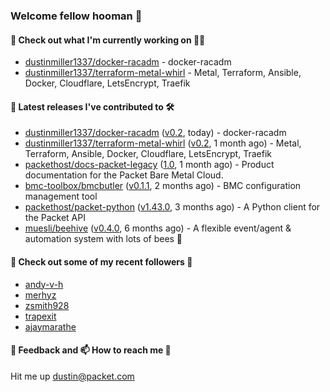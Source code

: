 ### Welcome fellow hooman 👋

#### 🌱 Check out what I'm currently working on 👤🤖

- [dustinmiller1337/docker-racadm](https://github.com/dustinmiller1337/docker-racadm) - docker-racadm
- [dustinmiller1337/terraform-metal-whirl](https://github.com/dustinmiller1337/terraform-metal-whirl) - Metal, Terraform, Ansible, Docker, Cloudflare, LetsEncrypt, Traefik

#### 🔭 Latest releases I've contributed to 🛠️

- [dustinmiller1337/docker-racadm](https://github.com/dustinmiller1337/docker-racadm) ([v0.2](https://github.com/dustinmiller1337/docker-racadm/releases/tag/v0.2), today) - docker-racadm
- [dustinmiller1337/terraform-metal-whirl](https://github.com/dustinmiller1337/terraform-metal-whirl) ([v0.2](https://github.com/dustinmiller1337/terraform-metal-whirl/releases/tag/v0.2), 1 month ago) - Metal, Terraform, Ansible, Docker, Cloudflare, LetsEncrypt, Traefik
- [packethost/docs-packet-legacy](https://github.com/packethost/docs-packet-legacy) ([1.0](https://github.com/packethost/docs-packet-legacy/releases/tag/1.0), 1 month ago) - Product documentation for the Packet Bare Metal Cloud.
- [bmc-toolbox/bmcbutler](https://github.com/bmc-toolbox/bmcbutler) ([v0.1.1](https://github.com/bmc-toolbox/bmcbutler/releases/tag/v0.1.1), 2 months ago) - BMC configuration management tool
- [packethost/packet-python](https://github.com/packethost/packet-python) ([v1.43.0](https://github.com/packethost/packet-python/releases/tag/v1.43.0), 3 months ago) - A Python client for the Packet API
- [muesli/beehive](https://github.com/muesli/beehive) ([v0.4.0](https://github.com/muesli/beehive/releases/tag/v0.4.0), 6 months ago) - A flexible event/agent &amp; automation system with lots of bees 🐝

#### 👯 Check out some of my recent followers 🥳

- [andy-v-h](https://github.com/andy-v-h)
- [merhyz](https://github.com/merhyz)
- [zsmith928](https://github.com/zsmith928)
- [trapexit](https://github.com/trapexit)
- [ajaymarathe](https://github.com/ajaymarathe)

#### 💬 Feedback and 📫 How to reach me 🎉

Hit me up <dustin@packet.com>

